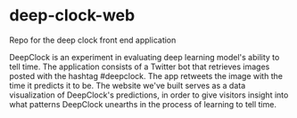 # deep-clock-web
Repo for the deep clock front end application

DeepClock is an experiment in evaluating deep learning model's ability to tell time. The application consists of a Twitter bot that retrieves images posted with the hashtag #deepclock. The app retweets the image with the time it predicts it to be. The website we've built serves as a data visualization of DeepClock's predictions, in order to give visitors insight into what patterns DeepClock unearths in the process of learning to tell time.
